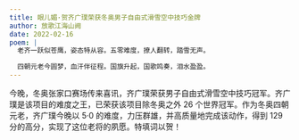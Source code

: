 ```yaml
---
title: 眼儿媚·贺齐广璞荣获冬奥男子自由式滑雪空中技巧金牌
author: 放歌江海山阙
date: 2022-02-16
poem: |
  老齐一跃似苍鹰，姿态特从容。五零难度，撩人翻转，踏雪无声。

  四朝元老今圆梦，血汗伴征程。国旗升起，国歌鸣奏，泪水盈盈。
---
```


今晚，冬奥张家口赛场传来喜讯，齐广璞荣获男子自由式滑雪空中技巧冠军。齐广璞是该项目的难度之王，已荣获该项目除冬奥之外 26 个世界冠军。作为冬奥四朝元老，齐广璞今晚以 5·0 的难度，力压群雄，并高质量地完成该动作，得到 129 分的高分，实现了这位老将的夙愿。特填词以贺！
